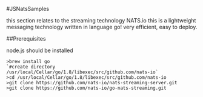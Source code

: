 #JSNatsSamples

this section relates to the streaming technology NATS.io
this is a lightweight messaging technology written in language go! very efficient, easy to deploy.


##Prerequisites

node.js should be installed

```shell
>brew install go
`#create directory /usr/local/Cellar/go/1.8/libexec/src/github.com/nats-io`
>cd /usr/local/Cellar/go/1.8/libexec/src/github.com/nats-io
>git clone https://github.com/nats-io/nats-streaming-server.git
>git clone https://github.com/nats-io/go-nats-streaming.git

```